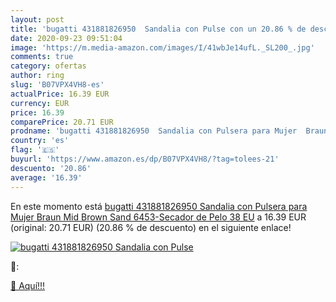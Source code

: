 ```yaml
---
layout: post
title: 'bugatti 431881826950  Sandalia con Pulse con un 20.86 % de descuento'
date: 2020-09-23 09:51:04
image: 'https://m.media-amazon.com/images/I/41wbJe14ufL._SL200_.jpg'
comments: true
category: ofertas
author: ring
slug: 'B07VPX4VH8-es'
actualPrice: 16.39 EUR
currency: EUR
price: 16.39
comparePrice: 20.71 EUR
prodname: 'bugatti 431881826950  Sandalia con Pulsera para Mujer  Braun Mid Brown Sand 6453-Secador de Pelo  38 EU'
country: 'es'
flag: '🇪🇸'
buyurl: 'https://www.amazon.es/dp/B07VPX4VH8/?tag=tolees-21'
descuento: '20.86'
average: '16.39'
---
```


En este momento está [bugatti 431881826950  Sandalia con Pulsera para Mujer  Braun Mid Brown Sand 6453-Secador de Pelo  38 EU](https://www.amazon.es/dp/B07VPX4VH8/?tag=tolees-21) a 16.39 EUR (original: 20.71 EUR) (20.86 %  de descuento) en el siguiente enlace!

[![bugatti 431881826950  Sandalia con Pulse](https://m.media-amazon.com/images/I/41wbJe14ufL._SL200_.jpg)](https://www.amazon.es/dp/B07VPX4VH8/?tag=tolees-21)

🔎:


[🛒 Aquí!!!](https://www.amazon.es/dp/B07VPX4VH8/?tag=tolees-21)

